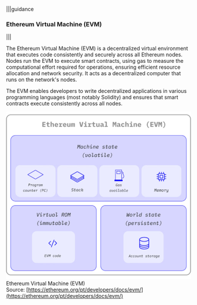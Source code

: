 |||guidance
### Ethereum Virtual Machine (EVM)

|||


The Ethereum Virtual Machine (EVM) is a decentralized virtual environment that executes code consistently and securely across all Ethereum nodes. Nodes run the EVM to execute smart contracts, using gas to measure the computational effort required for operations, ensuring efficient resource allocation and network security. It acts as a decentralized computer that runs on the network's nodes.

The EVM enables developers to write decentralized applications in various programming languages (most notably Solidity) and ensures that smart contracts execute consistently across all nodes.

![Ethereum Virtual Machine (EVM)](.guides/img/01/image6.png)  
Ethereum Virtual Machine (EVM)  
Source: [https://ethereum.org/pt/developers/docs/evm/](https://ethereum.org/pt/developers/docs/evm/)

